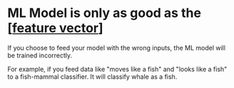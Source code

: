 # ML Model is only as good as the [[feature vector]]

If you choose to feed your model with the wrong inputs, the ML model will be trained incorrectly.

For example, if you feed data like "moves like a fish" and "looks like a fish" to a fish-mammal classifier. It will classify whale as a fish.


[//begin]: # "Autogenerated link references for markdown compatibility"
[feature vector]: <Feature Vector.md> "Feature Vector"
[//end]: # "Autogenerated link references"